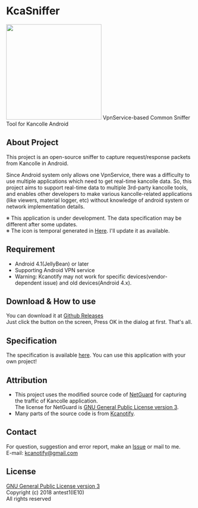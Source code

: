 # KcaSniffer

<img src="https://upload.cc/i/lf5Vup.png" width="256"/>
VpnService-based Common Sniffer Tool for Kancolle Android

About Project
-------
This project is an open-source sniffer to capture request/response packets from Kancolle in Android.  

Since Android system only allows one VpnService, there was a difficulty to use multiple applications which need to get real-time kancolle data. 
So, this project aims to support real-time data to multiple 3rd-party kancolle tools,
and enables other developers to make various kancolle-related applications (like viewers, material logger, etc)
without knowledge of android system or network implementation details.

※ This application is under development. The data specification may be different after some updates.  
※ The icon is temporal generated in [Here](https://romannurik.github.io/AndroidAssetStudio/icons-launcher.html).
I'll update it as available.

Requirement
-------
- Android 4.1(JellyBean) or later
- Supporting Android VPN service
- Warning: Kcanotify may not work for specific devices(vendor-dependent issue) and old devices(Android 4.x).

Download & How to use
-------
You can download it at [Github Releases](https://github.com/antest1/KcaSniffer/releases)  
Just click the button on the screen, Press OK in the dialog at first. That's all.

Specification
-------
The specification is available [here](specification.md).
You can use this application with your own project!

Attribution
-------
- This project uses the modified source code of [NetGuard](https://github.com/M66B/NetGuard/) for capturing the traffic of Kancolle application.   
The license for NetGuard is [GNU General Public License version 3](http://www.gnu.org/licenses/gpl.txt).
- Many parts of the source code is from [Kcanotify](https://github.com/antest1/kcanotify).

Contact
-------
For question, suggestion and error report, make an [Issue](https://github.com/antest1/KcaSniffer/issues) or mail to me.  
E-mail: kcanotify@gmail.com

License
-------
[GNU General Public License version 3](http://www.gnu.org/licenses/gpl.txt)  
Copyright (c) 2018 antest1(IE10)  
All rights reserved
